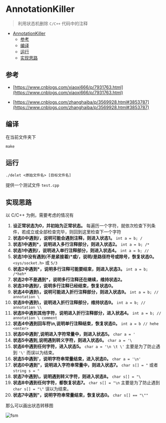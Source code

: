 # AnnotationKiller

> 利用状态机删除 `C/C++` 代码中的注释

- [AnnotationKiller](#annotationkiller)
  - [参考](#参考)
  - [编译](#编译)
  - [运行](#运行)
  - [实现思路](#实现思路)

## 参考

- [https://www.cnblogs.com/xiaoxi666/p/7931763.html](https://www.cnblogs.com/xiaoxi666/p/7931763.html)

- [https://www.cnblogs.com/zhanghaiba/p/3569928.html#3853787](https://www.cnblogs.com/zhanghaiba/p/3569928.html#3853787)

## 编译

在当前文件夹下

```
make
```

## 运行

```
./delet <原始文件名> [目标文件名]
```

提供一个测试文件 `test.cpp`

## 实现思路

以 C/C++ 为例，需要考虑的情况有

1. **设正常状态为0，并初始为正常状态。** 每遍历一个字符，就依次检查下列条件，若成立或全部检查完毕，则回到这里检查下一个字符
2. **状态0中遇到\/，说明可能会遇到注释，则进入状态1。** `int a = b; /`
3. **状态1中遇到\*，说明进入多行注释部分，则进入状态2。** `int a = b; /*`
4. **状态1中遇到\/，说明进入单行注释部分，则进入状态4。** `int a = b; //`
5. **状态1中没有遇到(不是紧接着)\*或/，说明/是路径符号或除号，恢复状态0。** `<sys/socket.h>` 或 `5/3`
6. **状态2中遇到\*，说明多行注释可能要结束，则进入状态3。** `int a = b; /*heh*`
7. **状态2中不是遇到\*，说明多行注释还在继续，维持状态2。**
8. **状态3中遇到/，说明多行注释已经结束，恢复状态0。**
9. **状态4中遇到\，说明可能进入折行注释部分，则进入状态9。** `int a = b; // annotation \`
10. **状态9中遇到\\，说明进入折行注释部分，维持状态9。** `int a = b; // annotation \\`
11. **状态9中遇到其他字符，说明进入折行注释部分，进入状态4。** `int a = b; // annotation \ comment`
12. **状态4中遇到回车符\n,说明单行注释结束，恢复状态0。** `int a = b // hehe <enter>`
13. **状态0中遇到',说明进入字符常量中，则进入状态5。** `char a = '`
14. **状态5中遇到\,说明遇到转义字符，则进入状态6。** `char a = '\`
15. **状态6中遇到任何字符，进入状态5。** `char a = '\n \t \'` 主要是为了防止遇到 `'\'` 而误以为结束。
16. **状态5中遇到'，说明字符串常量结束，进入状态0。**  `char a = '\n'`
17. **状态0中遇到"，说明进入字符串常量中，则进入状态7。** `char s[] = "` 或者 `string s = "`
18. **状态7中遇到\，说明遇到转义字符，则进入状态8。** `char s[] = "\`
19. **状态8中遇到任何字符，都恢复状态7。** `char s[] = "\n` 主要是为了防止遇到 `char s[] = "\"` 误以为结束。
20. **状态7中遇到"，说明字符串常量结束，恢复状态0。** `char s[] == "\""`

那么可以画出状态转移图

![fsm](./figs/fsm.svg)
